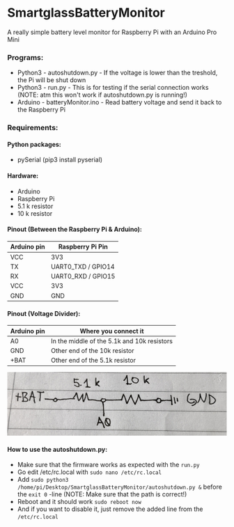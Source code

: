 # SmartglassBatteryMonitor
A really simple battery level monitor for Raspberry Pi with an Arduino Pro Mini

### Programs:
* Python3 - autoshutdown.py - If the voltage is lower than the treshold, the Pi will be shut down
* Python3 - run.py - This is for testing if the serial connection works (NOTE: atm this won't work if autoshutdown.py is running!)
* Arduino - batteryMonitor.ino - Read battery voltage and send it back to the Raspberry Pi

### Requirements:
#### Python packages:
* pySerial (pip3 install pyserial)

#### Hardware:
* Arduino
* Raspberry Pi
* 5.1 k resistor
* 10 k resistor

#### Pinout (Between the Raspberry Pi & Arduino):
| Arduino pin   | Raspberry Pi Pin |
| ------------- | ------------- |
| VCC | 3V3 |
| TX  | UART0_TXD / GPIO14 |
| RX  | UART0_RXD / GPIO15 |
| VCC | 3V3 |
| GND | GND |

#### Pinout (Voltage Divider):
| Arduino pin   | Where you connect it |
| ------------- | ------------- |
| A0  | In the middle of the 5.1k and 10k resistors |
| GND | Other end of the 10k resistor |
| +BAT | Other end of the 5.1k resistor

![Voltage divider schematic](voltage_divider.jpg)

#### How to use the autoshutdown.py:
* Make sure that the firmware works as expected with the `run.py`
* Go edit /etc/rc.local with `sudo nano /etc/rc.local`
* Add `sudo python3 /home/pi/Desktop/SmartglassBatteryMonitor/autoshutdown.py &` before the `exit 0` -line (NOTE: Make sure that the path is correct!)
* Reboot and it should work `sudo reboot now`
* And if you want to disable it, just remove the added line from the `/etc/rc.local`

